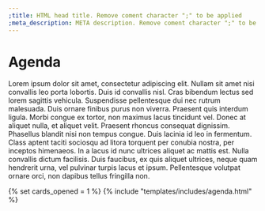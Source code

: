 ```yaml
---
;title: HTML head title. Remove coment character ";" to be applied
;meta_description: META description. Remove coment character ";" to be applied
---
```


# Agenda

Lorem ipsum dolor sit amet, consectetur adipiscing elit. Nullam sit amet nisi convallis leo porta lobortis. Duis id convallis nisl. Cras bibendum lectus sed lorem sagittis vehicula. Suspendisse pellentesque dui nec rutrum malesuada. Duis ornare finibus purus non viverra. Praesent quis interdum ligula. Morbi congue ex tortor, non maximus lacus tincidunt vel. Donec at aliquet nulla, et aliquet velit. Praesent rhoncus consequat dignissim. Phasellus blandit nisi non tempus congue. Duis lacinia id leo in fermentum. Class aptent taciti sociosqu ad litora torquent per conubia nostra, per inceptos himenaeos. In a lacus id nunc ultrices aliquet ac mattis est. Nulla convallis dictum facilisis. Duis faucibus, ex quis aliquet ultrices, neque quam hendrerit urna, vel pulvinar turpis lacus et ipsum. Pellentesque volutpat ornare orci, non dapibus tellus fringilla non.

<div class="mb-5"></div>

{% set cards_opened = 1 %}
{% include "templates/includes/agenda.html" %}
